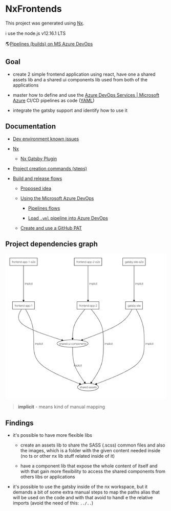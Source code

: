 # NxFrontends

This project was generated using [Nx](https://nx.dev).

ℹ️ use the node.js v12.16.1 LTS

🌎[Pipelines (builds) on MS Azure DevOps](https://dev.azure.com/ErkoBrideeAzure/nx-frontends/_build)

## Goal

- create 2 simple frontend application using react, have one a shared assets lib and a shared ui components lib used from both of the applications

- master how to define and use the [Azure DevOps Services | Microsoft Azure](https://dev.azure.com/) CI/CD pipelines as code ([YAML](https://yaml.org/))

- integrate the gatsby support and identify how to use it

## Documentation

- [Dev environment known issues](docs/dev-env-known-issues.md)

- [Nx](docs/nx.md)

  - [Nx Gatsby Plugin](docs/nx-gatsby-plugin.md)

- [Project creation commands (steps)](docs/project-creation-commands.md)

- [Build and release flows](docs/build-release-flow/README.md)

  - [Proposed idea](docs/build-release-flow/proposed-idea.md)

  - [Using the Microsoft Azure DevOps](docs/build-release-flow/azure-devops.md)

    - [Pipelines flows](docs/build-release-flow/azure-devops_pipelines-flows.md)

    - [Load `.yml` pipeline into Azure DevOps](docs/build-release-flow/azure-devops_load-yml-pipeline.md)

  - [Create and use a GitHub PAT](docs/build-release-flow/github-pat.md)

## Project dependencies graph

![nx dep-graph](docs/assets/nx_dep-graphs.png)

> **implicit** - means kind of manual mapping

## Findings

- it's possible to have more flexible libs

  - create an assets lib to share the SASS (.scss) common files and also the images, which is a folder with the given content needed inside (no ts or other nx lib stuff related inside of it)

  - have a component lib that expose the whole content of itself and with that gain more flexibility to access the shared components from others libs or applications

- it's possible to use the gatsby inside of the nx workspace, but it demands a bit of some extra manual steps to map the paths alias that will be used on the code and with that avoid to handl e the relative imports (avoid the need of this: `../..`)
